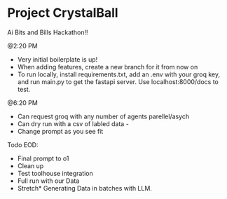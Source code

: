 # Project CrystalBall
Ai Bits and Bills Hackathon!!



@2:20 PM 
- Very initial boilerplate is up!
- When adding features, create a new branch for it from now on
- To run locally, install requirements.txt, add an .env with your groq key, and run main.py to get
the fastapi server. Use localhost:8000/docs to test.

@6:20 PM
- Can request groq with any number of agents parellel/asych 
- Can dry run with a csv of labled data - 
- Change prompt as you see fit 


Todo EOD:
- Final prompt to o1
- Clean up
- Test toolhouse integration
- Full run with our Data 
- Stretch* Generating Data in batches with LLM.

